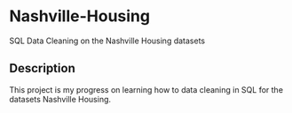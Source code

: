 <h1>Nashville-Housing</h1>

SQL Data Cleaning on the Nashville Housing datasets
<h2>Description</h2>
This project is my progress on learning how to data cleaning in SQL for the datasets Nashville Housing.

<br />
